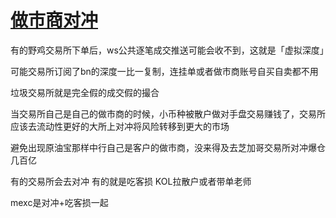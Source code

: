 # [做市商对冲](/2024/06/market_maker_hedge.md)

有的野鸡交易所下单后，ws公共逐笔成交推送可能会收不到，这就是「虚拟深度」

可能交易所订阅了bn的深度一比一复制，连挂单或者做市商账号自买自卖都不用

垃圾交易所就是完全假的成交假的撮合

当交易所自己是自己的做市商的时候，小币种被散户做对手盘交易赚钱了，交易所应该去流动性更好的大所上对冲将风险转移到更大的市场

避免出现原油宝那样中行自己是客户的做市商，没来得及去芝加哥交易所对冲爆仓几百亿

有的交易所会去对冲 有的就是吃客损 KOL拉散户或者带单老师

mexc是对冲+吃客损一起
